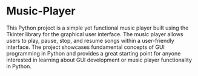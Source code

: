 # Music-Player
This Python project is a simple yet functional music player built using the Tkinter library for the graphical user interface. The music player allows users to play, pause, stop, and resume songs  within a user-friendly interface. The project showcases fundamental concepts of GUI programming in Python and provides a great starting point for anyone interested in learning about GUI development or music player functionality in Python.
